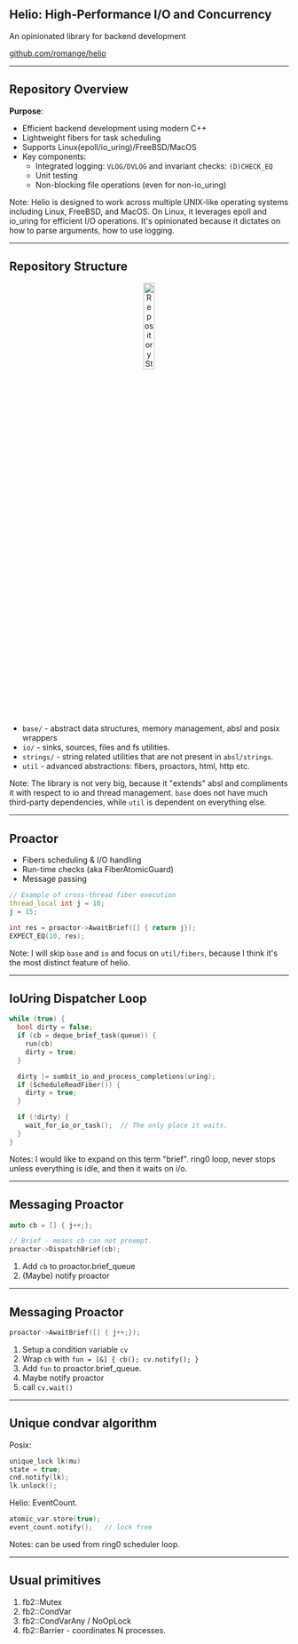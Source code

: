 ## Helio: High-Performance I/O and Concurrency

An opinionated library for backend development

[github.com/romange/helio](http://github.com/romange/helio)

---

## Repository Overview

**Purpose**:
- Efficient backend development using modern C++
- Lightweight fibers for task scheduling
- Supports Linux(epoll/io_uring)/FreeBSD/MacOS
- Key components:
  - Integrated logging: `VLOG/DVLOG` and invariant checks: `(D)CHECK_EQ`
  - Unit testing
  - Non-blocking file operations (even for non-io_uring)

Note: Helio is designed to work across multiple UNIX-like operating systems including Linux, FreeBSD, and MacOS.
On Linux, it leverages epoll and io_uring for efficient I/O operations. It's opinionated because
it dictates on how to parse arguments, how to use logging.

---

## Repository Structure

<div style="text-align: center;">
  <img src="assets/folders.svg" alt="Repository Structure" style="width: 20%; height: auto;">
</div>

 - `base/` - abstract data structures, memory management, absl and posix wrappers
 - `io/` - sinks, sources, files and fs utilities.
 - `strings/` - string related utilities that are not present in `absl/strings`.
 - `util` - advanced abstractions: fibers, proactors, html, http etc.

Note: The library is not very big, because it "extends" absl and compliments it with respect to io
and thread management. `base` does not have much third-party dependencies,
while `util` is dependent on everything else.

---

## Proactor

- Fibers scheduling & I/O handling
- Run-time checks (aka FiberAtomicGuard)
- Message passing

```cpp
// Example of cross-thread fiber execution
thread_local int j = 10;
j = 15;

int res = proactor->AwaitBrief([] { return j});
EXPECT_EQ(10, res);
```

Note: I will skip `base` and `io` and focus on `util/fibers`,
because I think it's the most distinct feature of helio.

---

## IoUring Dispatcher Loop

```cpp
while (true) {
  bool dirty = false;
  if (cb = deque_brief_task(queue)) {
    run(cb)
    dirty = true;
  }

  dirty |= sumbit_io_and_process_completions(uring);
  if (ScheduleReadFiber()) {
    dirty = true;
  }

  if (!dirty) {
    wait_for_io_or_task();  // The only place it waits.
  }
}
```

Notes: I would like to expand on this term "brief".
ring0 loop, never stops unless everything is idle, and then it waits on i/o.


---

## Messaging Proactor

```cpp
auto cb = [] { j++;};

// Brief - means cb can not preempt.
proactor->DispatchBrief(cb);
```


1. Add `cb` to proactor.brief_queue
4. (Maybe) notify proactor

---

## Messaging Proactor

```cpp
proactor->AwaitBrief([] { j++;});
```

1. Setup a condition variable `cv`
2. Wrap `cb` with `fun = [&] { cb(); cv.notify(); }`
3. Add `fun` to proactor.brief_queue.
4. Maybe notify proactor
5. call `cv.wait()`

---

## Unique condvar algorithm

Posix:
```cpp
unique_lock lk(mu)
state = true;
cnd.notify(lk);
lk.unlock();
```

Helio: EventCount.

```cpp
atomic_var.store(true);
event_count.notify();   // lock free
```

Notes: can be used from ring0 scheduler loop.

---
## Usual primitives

1. fb2::Mutex
2. fb2::CondVar
3. fb2::CondVarAny / NoOpLock
4. fb2::Barrier - coordinates N processes.
